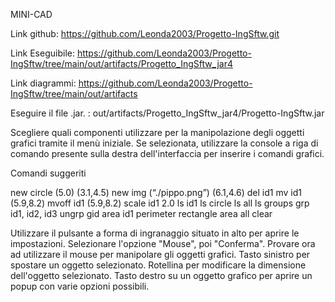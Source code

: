 MINI-CAD

Link github: https://github.com/Leonda2003/Progetto-IngSftw.git

Link Eseguibile: https://github.com/Leonda2003/Progetto-IngSftw/tree/main/out/artifacts/Progetto_IngSftw_jar4

Link diagrammi: https://github.com/Leonda2003/Progetto-IngSftw/tree/main/out/artifacts


Eseguire il file .jar. : out/artifacts/Progetto_IngSftw_jar4/Progetto-IngSftw.jar

Scegliere quali componenti utilizzare per la manipolazione degli oggetti grafici tramite il menù iniziale.
Se selezionata, utilizzare la console a riga di comando presente sulla destra dell'interfaccia per inserire i comandi grafici.

Comandi suggeriti

new circle (5.0) (3.1,4.5)
new img (“./pippo.png”) (6.1,4.6)
del id1
mv id1 (5.9,8.2)
mvoff id1 (5.9,8.2)
scale id1 2.0
ls id1
ls circle
ls all
ls groups
grp id1, id2, id3
ungrp gid
area id1
perimeter rectangle
area all
clear

Utilizzare il pulsante a forma di ingranaggio situato in alto per aprire le impostazioni. 
Selezionare l'opzione "Mouse", poi "Conferma". Provare ora ad utilizzare il mouse per manipolare gli oggetti grafici.
Tasto sinistro per spostare un oggetto selezionato.
Rotellina per modificare la dimensione dell'oggetto selezionato.
Tasto destro su un oggetto grafico per aprire un popup con varie opzioni possibili.
